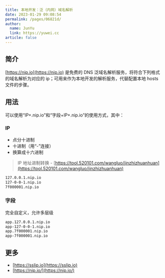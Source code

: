 ```yaml
---
title: 本地开发：泛（内网）域名解析
date: 2023-01-29 09:08:54
permalink: /pages/06821d/
author: 
  name: JunYu
  link: https://yuwei.cc
article: false
---
```

## 简介
[https://nip.io](https://nip.io) 是免费的 DNS 泛域名解析服务，将符合下列格式的域名解析为对应的 ip；可用来作为本地开发的解析服务，代替配置本地 hosts 文件的步骤。
## 用法
可以使用“IP+.nip.io”和“字段+IP+.nip.io”的使用方式，其中：
### IP
- 点分十进制
- 十进制（用“-”连接）
- 换算成十六进制
> IP 地址进制转换 - [https://tool.520101.com/wangluo/jinzhizhuanhuan](https://tool.520101.com/wangluo/jinzhizhuanhuan)

```bash
127.0.0.1.nip.io
127-0-0-1.nip.io
7f000001.nip.io
```
### 字段
完全自定义，允许多层级
```bash
app.127.0.0.1.nip.io
app-127-0-0-1.nip.io
app.7f000001.nip.io
app-7f000001.nip.io
```
## 更多
- [https://sslip.io](https://sslip.io) 
- [https://nip.io/](https://nip.io/)
